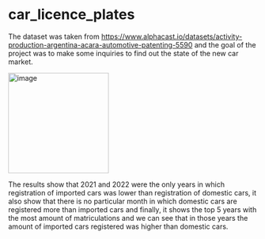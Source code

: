 # car_licence_plates

The dataset was taken from https://www.alphacast.io/datasets/activity-production-argentina-acara-automotive-patenting-5590 and the goal of the project was to make some inquiries to find out the state of the new car market.

<img width="203" alt="image" src="https://github.com/julietacoll/car_licence_plates/assets/81047557/c7cfcdc9-35c8-4085-acd7-13d20b56ed46">

The results show that 2021 and 2022 were the only years in which registration of imported cars was lower than registration of domestic cars, it also show that there is no particular month in which domestic cars are registered more than imported cars and finally, it shows the top 5 years with the most amount of matriculations and we can see that in those years the amount of imported cars registered was higher than domestic cars.


